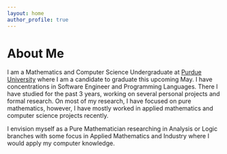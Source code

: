 ```yaml
---
layout: home
author_profile: true
---
```


# About Me

I am a Mathematics and Computer Science Undergraduate at [Purdue University](https://purdue.edu/) where I am a candidate to graduate this upcoming May. I have concentrations in Software Engineer and Programming Languages. There I have studied for the past 3 years, working on several personal projects and formal research. On most of my research, I have focused on pure mathematics, however, I have mostly worked in applied mathematics and computer science projects recently.

I envision myself as a Pure Mathematician researching in Analysis or Logic branches with some focus in Applied Mathematics and Industry where I would apply my computer knowledge.

